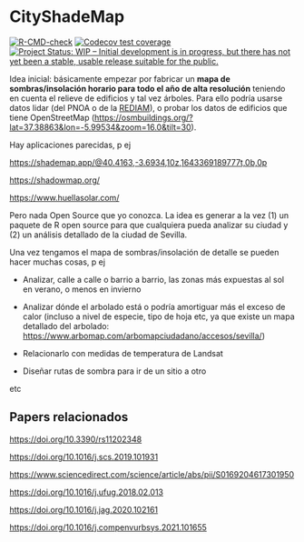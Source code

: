 
<!-- README.md is generated from README.Rmd. Please edit that file -->

# CityShadeMap

<!-- badges: start -->

[![R-CMD-check](https://github.com/Pakillo/CityShadeMap/actions/workflows/R-CMD-check.yaml/badge.svg)](https://github.com/Pakillo/CityShadeMap/actions/workflows/R-CMD-check.yaml)
[![Codecov test
coverage](https://codecov.io/gh/Pakillo/CityShadeMap/branch/master/graph/badge.svg)](https://app.codecov.io/gh/Pakillo/CityShadeMap?branch=master)
[![Project Status: WIP – Initial development is in progress, but there
has not yet been a stable, usable release suitable for the
public.](https://www.repostatus.org/badges/latest/wip.svg)](https://www.repostatus.org/#wip)
<!-- badges: end -->

Idea inicial: básicamente empezar por fabricar un **mapa de
sombras/insolación horario para todo el año de alta resolución**
teniendo en cuenta el relieve de edificios y tal vez árboles. Para ello
podría usarse datos lidar (del PNOA o de la
[REDIAM](https://www.juntadeandalucia.es/medioambiente/portal/landing-page-%C3%ADndice/-/asset_publisher/zX2ouZa4r1Rf/content/cobertura-lidar/20151)),
o probar los datos de edificios que tiene OpenStreetMap
(<https://osmbuildings.org/?lat=37.38863&lon=-5.99534&zoom=16.0&tilt=30>).

Hay aplicaciones parecidas, p ej

<https://shademap.app/@40.4163,-3.6934,10z,1643369189777t,0b,0p>

<https://shadowmap.org/>

<https://www.huellasolar.com/>

Pero nada Open Source que yo conozca. La idea es generar a la vez (1) un
paquete de R open source para que cualquiera pueda analizar su ciudad y
(2) un análisis detallado de la ciudad de Sevilla.

Una vez tengamos el mapa de sombras/insolación de detalle se pueden
hacer muchas cosas, p ej

-   Analizar, calle a calle o barrio a barrio, las zonas más expuestas
    al sol en verano, o menos en invierno

-   Analizar dónde el arbolado está o podría amortiguar más el exceso de
    calor (incluso a nivel de especie, tipo de hoja etc, ya que existe
    un mapa detallado del arbolado:
    <https://www.arbomap.com/arbomapciudadano/accesos/sevilla/>)

-   Relacionarlo con medidas de temperatura de Landsat

-   Diseñar rutas de sombra para ir de un sitio a otro

etc

## Papers relacionados

<https://doi.org/10.3390/rs11202348>

<https://doi.org/10.1016/j.scs.2019.101931>

<https://www.sciencedirect.com/science/article/abs/pii/S0169204617301950>

<https://doi.org/10.1016/j.ufug.2018.02.013>

<https://doi.org/10.1016/j.jag.2020.102161>

<https://doi.org/10.1016/j.compenvurbsys.2021.101655>
